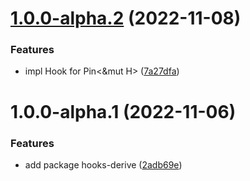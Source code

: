 # [1.0.0-alpha.2](https://github.com/frender-rs/hooks/compare/hooks-core-v1.0.0-alpha.1...hooks-core-v1.0.0-alpha.2) (2022-11-08)


### Features

* impl Hook for Pin<&mut H> ([7a27dfa](https://github.com/frender-rs/hooks/commit/7a27dfaed56856f784a1774073e27a1ac3a2e448))

# 1.0.0-alpha.1 (2022-11-06)


### Features

* add package hooks-derive ([2adb69e](https://github.com/frender-rs/hooks/commit/2adb69e75ef3fa2bb135bed40ded7a235a32a422))
